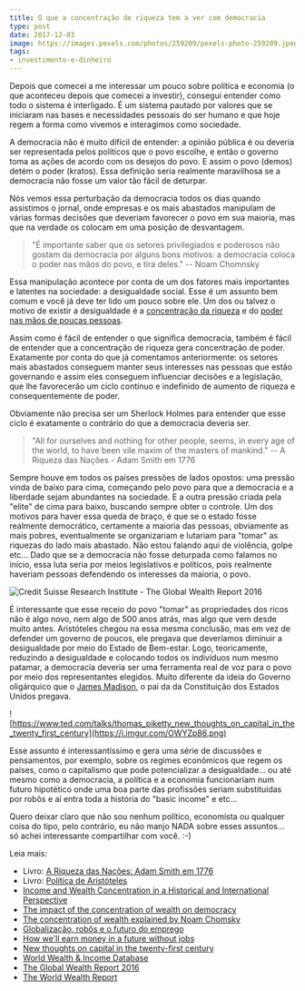 ```yaml
---
title: O que a concentração de riqueza tem a ver com democracia
type: post
date: 2017-12-03
image: https://images.pexels.com/photos/259209/pexels-photo-259209.jpeg
tags:
- investimento-e-dinheiro
---
```


Depois que comecei a me interessar um pouco sobre política e economia (o que aconteceu depois que comecei a investir), consegui entender como todo o sistema é interligado. É um sistema pautado por valores que se iniciaram nas bases e necessidades pessoais do ser humano e que hoje regem a forma como vivemos e interagimos como sociedade.

A democracia não é muito difícil de entender: a opinião pública é ou deveria ser representada pelos políticos que o povo escolhe, e então o governo toma as ações de acordo com os desejos do povo. E assim o povo (demos) detém o poder (kratos). Essa definição seria realmente maravilhosa se a democracia não fosse um valor tão fácil de deturpar.

Nós vemos essa perturbação da democracia todos os dias quando assistimos o jornal, onde empresas e os mais abastados manipulam de várias formas decisões que deveriam favorecer o povo em sua maioria, mas que na verdade os colocam em uma posição de desvantagem.

> "É importante saber que os setores privilegiados e poderosos não gostam da democracia por alguns bons motivos: a democracia coloca o poder nas mãos do povo, e tira deles." -- Noam Chomnsky

Essa manipulação acontece por conta de um dos fatores mais importantes e  latentes na sociedade: a desigualdade social. Esse é um assunto bem comum e você já deve ter lido um pouco sobre ele. Um dos ou talvez o motivo de existir a desigualdade é a [concentração da riqueza](https://www.theguardian.com/business/2016/jan/18/richest-62-billionaires-wealthy-half-world-population-combined) e do [poder nas mãos de poucas pessoas](http://www.bbc.com/news/business-30875633). 

Assim como é fácil de entender o que significa democracia, também é fácil de entender que a concentração de riqueza gera concentração de poder. Exatamente por conta do que já comentamos anteriormente: os setores mais abastados conseguem manter seus interesses nas pessoas que estão governando e assim eles conseguem influenciar decisões e a legislação, que lhe favorecerão um ciclo contínuo e indefinido de aumento de riqueza e consequentemente de poder.

Obviamente não precisa ser um Sherlock Holmes para entender que esse ciclo é exatamente o contrário do que a democracia deveria ser. 

> "All for ourselves and nothing for other people, seems, in every age of the world, to have been vile maxim of the masters of mankind." -- A Riqueza das Nações - Adam Smith em 1776

Sempre houve em todos os países pressões de lados opostos: uma pressão vinda de baixo para cima, começando pelo povo para que a democracia e a liberdade sejam abundantes na sociedade. E a outra pressão criada pela "elite" de cima para baixo, buscando sempre obter o controle. Um dos motivos para haver essa queda de braço, é que se o estado fosse realmente democrático, certamente a maioria das pessoas, obviamente as mais pobres, eventualmente se organizariam e lutariam para "tomar" as riquezas do lado mais abastado. Não estou falando aqui de violência, golpe etc... Dado que se a democracia não fosse deturpada como falamos no início, essa luta seria por meios legislativos e políticos, pois realmente haveriam pessoas defendendo os interesses da maioria, o povo.

![Credit Suisse Research Institute - The Global Wealth Report 2016](https://i.imgur.com/YD1MYrM.png)

É interessante que esse receio do povo "tomar" as propriedades dos ricos não é algo novo, nem algo de 500 anos atrás, mas algo que vem desde muito antes. Aristóteles chegou na essa mesma conclusão, mas em vez de defender um governo de poucos, ele pregava que deveríamos diminuir a desigualdade por meio do Estado de Bem-estar. Logo, teoricamente, reduzindo a desigualdade e colocando todos os indivíduos num mesmo patamar, a democracia deveria ser uma ferramenta real de voz para o povo por meio dos representantes elegidos. Muito diferente da ideia do Governo oligárquico que o [James Madison](https://en.wikipedia.org/wiki/James_Madison), o pai da da Constituição dos Estados Unidos pregava. 

![https://www.ted.com/talks/thomas_piketty_new_thoughts_on_capital_in_the_twenty_first_century](https://i.imgur.com/OWYZp86.png)

Esse assunto é interessantíssimo e gera uma série de discussões e pensamentos, por exemplo, sobre os regimes econômicos que regem os países, como o capitalismo que pode potencializar a desigualdade... ou até mesmo como a democracia, a política e a economia funcionariam num futuro hipotético onde uma boa parte das profissões seriam substituídas por robôs e aí entra toda a história do "basic income" e etc... 

Quero deixar claro que não sou nenhum político, economista ou qualquer coisa do tipo, pelo contrário, eu não manjo NADA sobre esses assuntos... só achei interessante compartilhar com você. :-)

Leia mais:

 * Livro: [A Riqueza das Nações: Adam Smith em 1776](https://amzn.to/2MRQoJx)
 * Livro: [Política de Aristóteles](https://amzn.to/2WL6HY3)
 * [Income and Wealth Concentration in a Historical and International Perspective](https://eml.berkeley.edu/~saez/berkeleysympo2.pdf)
 * [The impact of the concentration of wealth on democracy](http://sidems.org/wp-content/uploads/2013/01/incomeinequality.pdf)
 * [The concentration of wealth explained by Noam Chomsky](https://medium.com/@malwarwick_98471/the-concentration-of-wealth-explained-by-noam-chomsky-ed3437698751)
 * [Globalização, robôs e o futuro do emprego](http://hbrbr.uol.com.br/globalizacao-robos-e-o-futuro-do-emprego/)
 * [How we'll earn money in a future without jobs](https://www.ted.com/talks/martin_ford_how_we_ll_earn_money_in_a_future_without_jobs/)
 * [New thoughts on capital in the twenty-first century](https://www.ted.com/talks/thomas_piketty_new_thoughts_on_capital_in_the_twenty_first_century)
 * [World Wealth & Income Database](http://wid.world/)
 * [The Global Wealth Report 2016](https://www.credit-suisse.com/corporate/en/articles/news-and-expertise/the-global-wealth-report-2016-201611.html)
 * [The World Wealth Report](https://www.worldwealthreport.com/)